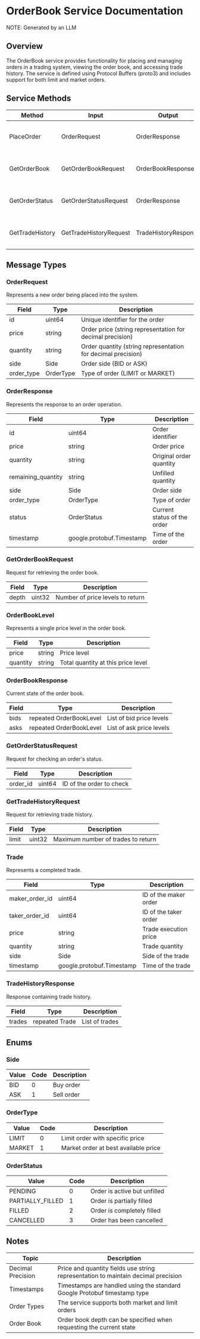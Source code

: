 # OrderBook Service Documentation

NOTE: Generated by an LLM

## Overview
The OrderBook service provides functionality for placing and managing orders in a trading system, viewing the order book, and accessing trade history. The service is defined using Protocol Buffers (proto3) and includes support for both limit and market orders.

## Service Methods

| Method | Input | Output | Description |
|--------|-------|--------|-------------|
| PlaceOrder | OrderRequest | OrderResponse | Places a new order in the system |
| GetOrderBook | GetOrderBookRequest | OrderBookResponse | Retrieves the current state of the order book |
| GetOrderStatus | GetOrderStatusRequest | OrderResponse | Checks the status of a specific order |
| GetTradeHistory | GetTradeHistoryRequest | TradeHistoryResponse | Retrieves recent trade history |

## Message Types

### OrderRequest
Represents a new order being placed into the system.

| Field | Type | Description |
|-------|------|-------------|
| id | uint64 | Unique identifier for the order |
| price | string | Order price (string representation for decimal precision) |
| quantity | string | Order quantity (string representation for decimal precision) |
| side | Side | Order side (BID or ASK) |
| order_type | OrderType | Type of order (LIMIT or MARKET) |

### OrderResponse
Represents the response to an order operation.

| Field | Type | Description |
|-------|------|-------------|
| id | uint64 | Order identifier |
| price | string | Order price |
| quantity | string | Original order quantity |
| remaining_quantity | string | Unfilled quantity |
| side | Side | Order side |
| order_type | OrderType | Type of order |
| status | OrderStatus | Current status of the order |
| timestamp | google.protobuf.Timestamp | Time of the order |

### GetOrderBookRequest
Request for retrieving the order book.

| Field | Type | Description |
|-------|------|-------------|
| depth | uint32 | Number of price levels to return |

### OrderBookLevel
Represents a single price level in the order book.

| Field | Type | Description |
|-------|------|-------------|
| price | string | Price level |
| quantity | string | Total quantity at this price level |

### OrderBookResponse
Current state of the order book.

| Field | Type | Description |
|-------|------|-------------|
| bids | repeated OrderBookLevel | List of bid price levels |
| asks | repeated OrderBookLevel | List of ask price levels |

### GetOrderStatusRequest
Request for checking an order's status.

| Field | Type | Description |
|-------|------|-------------|
| order_id | uint64 | ID of the order to check |

### GetTradeHistoryRequest
Request for retrieving trade history.

| Field | Type | Description |
|-------|------|-------------|
| limit | uint32 | Maximum number of trades to return |

### Trade
Represents a completed trade.

| Field | Type | Description |
|-------|------|-------------|
| maker_order_id | uint64 | ID of the maker order |
| taker_order_id | uint64 | ID of the taker order |
| price | string | Trade execution price |
| quantity | string | Trade quantity |
| side | Side | Side of the trade |
| timestamp | google.protobuf.Timestamp | Time of the trade |

### TradeHistoryResponse
Response containing trade history.

| Field | Type | Description |
|-------|------|-------------|
| trades | repeated Trade | List of trades |

## Enums

### Side
| Value | Code | Description |
|-------|------|-------------|
| BID | 0 | Buy order |
| ASK | 1 | Sell order |

### OrderType
| Value | Code | Description |
|-------|------|-------------|
| LIMIT | 0 | Limit order with specific price |
| MARKET | 1 | Market order at best available price |

### OrderStatus
| Value | Code | Description |
|-------|------|-------------|
| PENDING | 0 | Order is active but unfilled |
| PARTIALLY_FILLED | 1 | Order is partially filled |
| FILLED | 2 | Order is completely filled |
| CANCELLED | 3 | Order has been cancelled |

## Notes

| Topic | Description |
|-------|-------------|
| Decimal Precision | Price and quantity fields use string representation to maintain decimal precision |
| Timestamps | Timestamps are handled using the standard Google Protobuf timestamp type |
| Order Types | The service supports both market and limit orders |
| Order Book | Order book depth can be specified when requesting the current state |